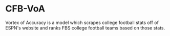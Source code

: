 # CFB-VoA
Vortex of Accuracy is a model which scrapes college football stats off of ESPN's website and ranks FBS college football teams based on those stats.
